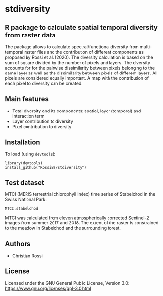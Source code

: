 # stdiversity

## R package to calculate spatial temporal diversity from raster data 

The package allows to calculate spectral/functional diversity from multi-temporal raster 
files and the contribution of different components as proposed by Rossi et al. (2020). The diversity calculation is based on 
the sum of square divided by the number of pixels and layers. The diversity accounts for
for the pairwise dissimilarity between pixels belonging to the same layer as well as the dissimilarity between pixels
of different layers. All pixels are considered equally important.
A map with the contribution of each pixel to diversity can be created. 

## Main features

* Total diversity and its components: spatial, layer (temporal) and interaction term
* Layer contribution to diversity
* Pixel contribution to diversity

## Installation

To load (using `devtools`):

```Rscript
library(devtools)
install_github("RossiBz/stdiversity")
```

## Test dataset

MTCI (MERIS terrestrial chlorophyll index) time series of Stabelchod in the Swiss National Park:

```Rscript
MTCI.stabelchod
```
MTCI was calculated from eleven atmospherically
corrected Sentinel-2 images from summer 2017 and 2018. 
The extent of the raster is constrained to the meadow in Stabelchod and the surrounding forest.

## Authors

* Christian Rossi

## License

Licensed under the GNU General Public License, Version 3.0: https://www.gnu.org/licenses/gpl-3.0.html
